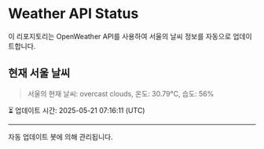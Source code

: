 
# Weather API Status

이 리포지토리는 OpenWeather API를 사용하여 서울의 날씨 정보를 자동으로 업데이트합니다.

## 현재 서울 날씨
> 서울의 현재 날씨: overcast clouds, 온도: 30.79°C, 습도: 56%

⏳ 업데이트 시간: 2025-05-21 07:16:11 (UTC)

---
자동 업데이트 봇에 의해 관리됩니다.
